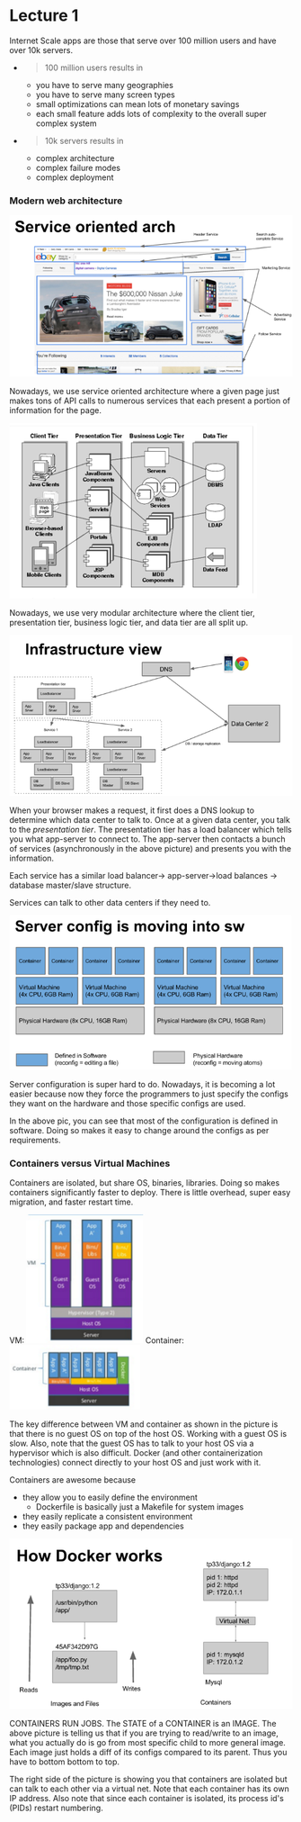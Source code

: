 Lecture 1
============

Internet Scale apps are those that serve over 100 million users and have over 10k servers.

* > 100 million users results in  
  * you have to serve many geographies
  * you have to serve many screen types
  * small optimizations can mean lots of monetary savings
  * each small feature adds lots of complexity to the overall super complex system
* > 10k servers results in
  * complex architecture
  * complex failure modes
  * complex deployment

### Modern web architecture

![](lecture_1-images/dc5259994e62aca235bb7e863086fbc5.png)

Nowadays, we use service oriented architecture where a given page just makes tons of API calls to numerous services that each present a portion of information for the page.

![](lecture_1-images/8f7a1ac21257f9c5e22ecccf4d304681.png)

Nowadays, we use very modular architecture where the client tier, presentation tier, business logic tier, and data tier are all split up.

![](lecture_1-images/c10151f72119560fa5e23419ec091dd9.png)

When your browser makes a request, it first does a DNS lookup to determine which data center to talk to. Once at a given data center, you talk to the *presentation tier*. The presentation tier has a load balancer which tells you what app-server to connect to. The app-server then contacts a bunch of services (asynchronously in the above picture) and presents you with the information.

Each service has a similar load balancer-> app-server->load balances -> database master/slave structure.

Services can talk to other data centers if they need to.

![](lecture_1-images/631dd25d4b480f1b0106f07e6072876c.png)

Server configuration is super hard to do. Nowadays, it is becoming a lot easier because now they force the programmers to just specify the configs they want on the hardware and those specific configs are used.

In the above pic, you can see that most of the configuration is defined in software. Doing so makes it easy to change around the configs as per requirements.


### Containers versus Virtual Machines
Containers are isolated, but share OS, binaries, libraries.
Doing so makes containers significantly faster to deploy. There is little overhead, super easy migration, and faster restart time.

VM:
![](lecture_1-images/ab1036e6d7c2a96160cc51087b1a2461.png)
Container:
![](lecture_1-images/1c390f84550734e5c44acc5ebff2d010.png)

The key difference between VM and container as shown in the picture is that there is no guest OS on top of the host OS. Working with a guest OS is slow. Also, note that the guest OS has to talk to your host OS via a hypervisor which is also difficult. Docker (and other containerization technologies) connect directly to your host OS and just work with it.

Containers are awesome because
* they allow you to easily define the environment
  * Dockerfile is basically just a Makefile for system images
* they easily replicate a consistent environment
* they easily package app and dependencies

![](lecture_1-images/41a6c5124c014795ae9845f562f3ad8c.png)

CONTAINERS RUN JOBS. The STATE of a CONTAINER is an IMAGE. The above picture is telling us that if you are trying to read/write to an image, what you actually do is go from most specific child to more general image. Each image just holds a diff of its configs compared to its parent. Thus you have to bottom bottom to top.

The right side of the picture is showing you that containers are isolated but can talk to each other via a virtual net. Note that each container has its own IP address. Also note that since each container is isolated, its process id's (PIDs) restart numbering.
